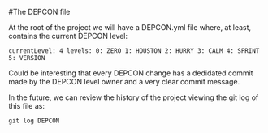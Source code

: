 #The DEPCON file

At the root of the project we will have a DEPCON.yml file where, at least, contains the current DEPCON level:

`currentLevel: 4
levels:
  0: ZERO
  1: HOUSTON
  2: HURRY
  3: CALM
  4: SPRINT
  5: VERSION`

Could be interesting that every DEPCON change has a dedidated commit made by the DEPCON level owner and a very clear commit message.

In the future, we can review the history of the project viewing the git log of this file as:

`git log DEPCON`

